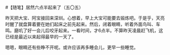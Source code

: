 #【随笔】居然六点半起来了（五〇五）

昨天把大宝、阿宝接回来深圳。心想着，早上大宝可能要去锻炼吧。于是乎，天亮时醒了就盘算着要在她们起床之前先起来。然后，闭着眼睛，听着外面鸟叫、车鸣。磨叽了好一会儿后咬牙起来。一看时间，才6点半。不算昨天凌晨赶飞机，这已经是最近以来起得最早的一天了。

嗯嗯，眼睛还有些睁不开呢。或许应该再多睡会儿，更早一些睡觉。